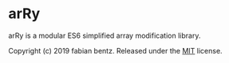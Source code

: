 arRy
=====
arRy is a modular ES6 simplified array modification library.


Copyright (c) 2019 fabian bentz.
Released under the [MIT](LICENSE) license.

